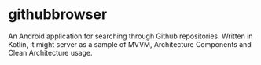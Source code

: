 # githubbrowser
An Android application for searching through Github repositories. Written in Kotlin, it might server as a sample of MVVM, Architecture Components and Clean Architecture usage.
